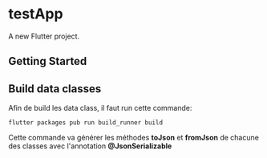 # testApp

A new Flutter project.

## Getting Started

## Build data classes

Afin de build les data class, il faut run cette commande:
```
flutter packages pub run build_runner build
```
Cette commande va générer les méthodes **toJson** et **fromJson** de chacune des classes avec l'annotation **@JsonSerializable**